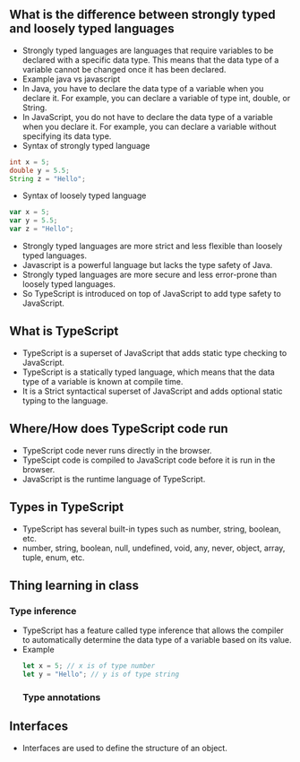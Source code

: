 ## What is the difference between strongly typed and loosely typed languages
- Strongly typed languages are languages that require variables to be declared with a specific data type. This means that the data type of a variable cannot be changed once it has been declared.
- Example java vs javascript
- In Java, you have to declare the data type of a variable when you declare it. For example, you can declare a variable of type int, double, or String.
- In JavaScript, you do not have to declare the data type of a variable when you declare it. For example, you can declare a variable without specifying its data type.
- Syntax of strongly typed language
```java
int x = 5;
double y = 5.5;
String z = "Hello";
```
- Syntax of loosely typed language
```javascript
var x = 5;
var y = 5.5;
var z = "Hello";
```
- Strongly typed languages are more strict and less flexible than loosely typed languages.
- Javascript is a powerful language but lacks the type safety of Java.
- Strongly typed languages are more secure and less error-prone than loosely typed languages.
- So TypeScript is introduced on top of JavaScript to add type safety to JavaScript.

## What is TypeScript
- TypeScript is a superset of JavaScript that adds static type checking to JavaScript.
- TypeScript is a statically typed language, which means that the data type of a variable is known at compile time.
- It is a Strict syntactical superset of JavaScript and adds optional static typing to the language.

## Where/How does TypeScript code run
- TypeScript code never runs directly in the browser.
- TypeScipt code is compiled to JavaScript code before it is run in the browser.
- JavaScript is the runtime language of TypeScript.

## Types in TypeScript
- TypeScript has several built-in types such as number, string, boolean, etc.
- number, string, boolean, null, undefined, void, any, never, object, array, tuple, enum, etc.

## Thing learning in class
 ### Type inference
 - TypeScript has a feature called type inference that allows the compiler to automatically determine the data type of a variable based on its value.
 - Example
    ```typescript
    let x = 5; // x is of type number
    let y = "Hello"; // y is of type string
    ```
    ### Type annotations

## Interfaces
- Interfaces are used to define the structure of an object.